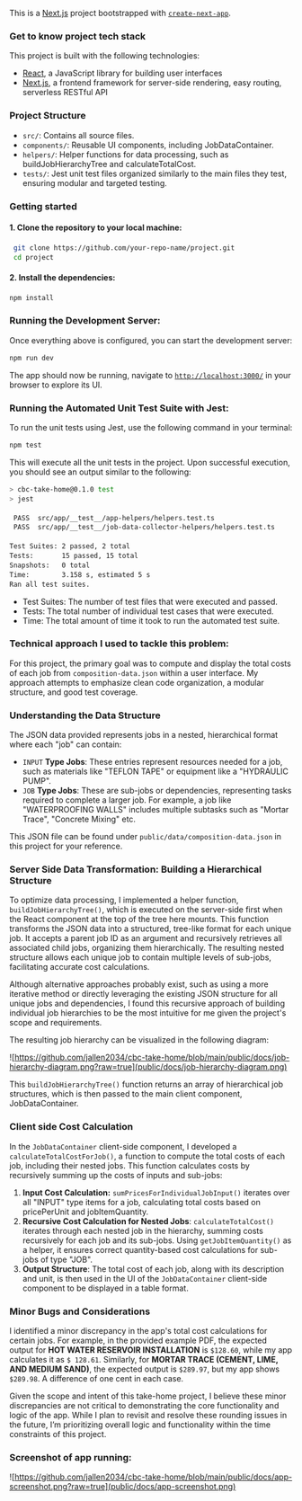 This is a [Next.js](https://nextjs.org/) project bootstrapped with [
`create-next-app`](https://github.com/vercel/next.js/tree/canary/packages/create-next-app).

### Get to know project tech stack

This project is built with the following technologies:

- [React](https://reactjs.org/), a JavaScript library for building user interfaces
- [Next.js](https://nextjs.org/), a frontend framework for server-side rendering, easy routing, serverless RESTful API

### Project Structure

- `src/`: Contains all source files.
- `components/`: Reusable UI components, including JobDataContainer.
- `helpers/`: Helper functions for data processing, such as buildJobHierarchyTree and calculateTotalCost.
- `tests/`: Jest unit test files organized similarly to the main files they test, ensuring modular and targeted testing.

### Getting started

#### 1. Clone the repository to your local machine:

```bash
 git clone https://github.com/your-repo-name/project.git
 cd project
```

#### 2. Install the dependencies:

```bash
npm install
```

### Running the Development Server:

Once everything above is configured, you can start the development server:

```bash
npm run dev
```
The app should now be running, navigate to [`http://localhost:3000/`](http://localhost:3000/) in your browser to explore
its UI.

### Running the Automated Unit Test Suite with Jest:

To run the unit tests using Jest, use the following command in your terminal:

```bash
npm test
```

This will execute all the unit tests in the project. Upon successful execution, you should see an output similar to the
following:

```bash
> cbc-take-home@0.1.0 test
> jest

 PASS  src/app/__test__/app-helpers/helpers.test.ts
 PASS  src/app/__test__/job-data-collector-helpers/helpers.test.ts

Test Suites: 2 passed, 2 total
Tests:       15 passed, 15 total
Snapshots:   0 total
Time:        3.158 s, estimated 5 s
Ran all test suites.
```

- Test Suites: The number of test files that were executed and passed.
- Tests: The total number of individual test cases that were executed.
- Time: The total amount of time it took to run the automated test suite.

### Technical approach I used to tackle this problem:

For this project, the primary goal was to compute and display the total costs of each job from
`composition-data.json` within a user interface. My approach attempts to emphasize clean code organization,
a modular structure, and good test coverage.

### Understanding the Data Structure

The JSON data provided represents jobs in a nested, hierarchical format where each "job" can contain:

- `INPUT` **Type Jobs**: These entries represent resources needed for a job, such as materials like "TEFLON TAPE" or
  equipment like a "HYDRAULIC PUMP".
- `JOB` **Type Jobs**: These are sub-jobs or dependencies, representing tasks required to complete a larger job. For
  example, a job like "WATERPROOFING WALLS" includes multiple subtasks such as "Mortar Trace", "Concrete Mixing" etc.

This JSON file can be found under `public/data/composition-data.json` in this project for your reference.

### Server Side Data Transformation: Building a Hierarchical Structure

To optimize data processing, I implemented a helper function, `buildJobHierarchyTree()`, which is executed on the server-side first when the React component at the top of the tree here mounts. 
This function transforms the JSON data into a structured, tree-like format for each unique job. It accepts a parent job ID as an argument and recursively
retrieves all associated child jobs, organizing them hierarchically. The resulting nested structure allows each unique job to contain multiple levels of sub-jobs, 
facilitating accurate cost calculations.

Although alternative approaches probably exist, such as using a more iterative method or directly leveraging the existing JSON
structure for all unique jobs and dependencies, I found this recursive approach of building individual job hierarchies
to be the most intuitive for me given the project's scope and requirements.

The resulting job hierarchy can be visualized in the following diagram:

![https://github.com/jallen2034/cbc-take-home/blob/main/public/docs/job-hierarchy-diagram.png?raw=true](public/docs/job-hierarchy-diagram.png)

This `buildJobHierarchyTree()` function returns an array of hierarchical job structures, which is then passed to the
main client component, JobDataContainer.

### Client side Cost Calculation

In the `JobDataContainer` client-side component, I developed a `calculateTotalCostForJob()`, a function to compute the
total costs of each
job, including their nested jobs. This function calculates costs by recursively summing up the costs of inputs and
sub-jobs:

1. **Input Cost Calculation:** `sumPricesForIndividualJobInput()` iterates over all "INPUT" type items for a job,
   calculating total costs based on pricePerUnit and jobItemQuantity.
2. **Recursive Cost Calculation for Nested Jobs**: `calculateTotalCost()` iterates through each nested job in the
   hierarchy, summing costs recursively for each job and its sub-jobs. Using `getJobItemQuantity()` as a helper, it
   ensures correct quantity-based cost calculations for sub-jobs of type "JOB".
3. **Output Structure**: The total cost of each job, along with its description and unit, is then used in the UI of the
   `JobDataContainer` client-side component to be displayed in a table format.

### Minor Bugs and Considerations

I identified a minor discrepancy in the app's total cost calculations for certain jobs. For example, in the provided
example PDF, the expected output for **HOT WATER RESERVOIR INSTALLATION** is `$128.60`, while my app calculates it as `$
128.61`. Similarly, for **MORTAR TRACE (CEMENT, LIME, AND MEDIUM SAND)**, the expected output
is `$289.97`, but my app shows `$289.98`. A difference of one cent in each case.

Given the scope and intent of this take-home project, I believe these minor discrepancies are not critical to
demonstrating the core functionality and logic of the app. While I plan to revisit and resolve these rounding issues in
the future, I’m prioritizing overall logic and functionality within the time constraints of this project.

### Screenshot of app running:

![https://github.com/jallen2034/cbc-take-home/blob/main/public/docs/app-screenshot.png?raw=true](public/docs/app-screenshot.png)
